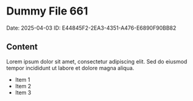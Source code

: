 # Dummy File 661

Date: 2025-04-03
ID: E44845F2-2EA3-4351-A476-E6890F90BB82

## Content

Lorem ipsum dolor sit amet, consectetur adipiscing elit.
Sed do eiusmod tempor incididunt ut labore et dolore magna aliqua.

* Item 1
* Item 2
* Item 3

